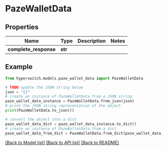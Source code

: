 # PazeWalletData


## Properties

Name | Type | Description | Notes
------------ | ------------- | ------------- | -------------
**complete_response** | **str** |  | 

## Example

```python
from hyperswitch.models.paze_wallet_data import PazeWalletData

# TODO update the JSON string below
json = "{}"
# create an instance of PazeWalletData from a JSON string
paze_wallet_data_instance = PazeWalletData.from_json(json)
# print the JSON string representation of the object
print(PazeWalletData.to_json())

# convert the object into a dict
paze_wallet_data_dict = paze_wallet_data_instance.to_dict()
# create an instance of PazeWalletData from a dict
paze_wallet_data_from_dict = PazeWalletData.from_dict(paze_wallet_data_dict)
```
[[Back to Model list]](../README.md#documentation-for-models) [[Back to API list]](../README.md#documentation-for-api-endpoints) [[Back to README]](../README.md)



